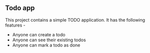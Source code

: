## Todo app

This project contains a simple TODO application.
It has the following features -

- Anyone can create a todo
- Anyone can see their existing todos
- Anyone can mark a todo as done
